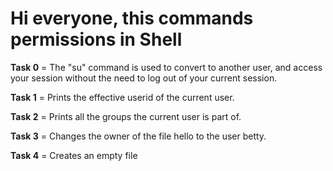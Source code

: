 # Hi everyone, this commands permissions in **Shell**

**Task 0** = The "su" command is used to convert to another user, and access your session without the need to log out of your current session.

**Task 1** = Prints the effective userid of the current user.

**Task 2** = Prints all the groups the current user is part of.

**Task 3** = Changes the owner of the file hello to the user betty.

**Task 4** = Creates an empty file
